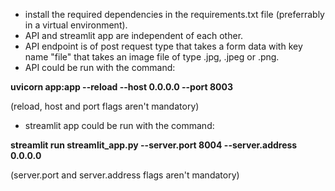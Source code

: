 - install the required dependencies in the requirements.txt file (preferrably in a virtual environment).
- API and streamlit app are independent of each other.
- API endpoint is of post request type that takes a form data with key name "file" that takes an image file of type .jpg, .jpeg or .png.
- API could be run with the command:

**uvicorn app:app --reload --host 0.0.0.0 --port 8003**

(reload, host and port flags aren't mandatory)
- streamlit app could be run with the command:

**streamlit run streamlit_app.py  --server.port 8004 --server.address 0.0.0.0**

(server.port and server.address flags aren't mandatory)
